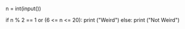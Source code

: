 n = int(input())
    
if n % 2 == 1 or (6 <= n <= 20):
    print ("Weird")
else:
    print ("Not Weird")
